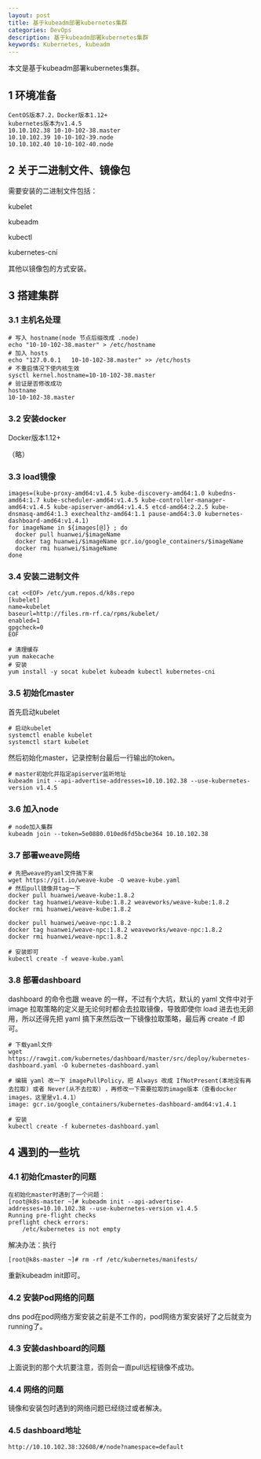 ```yaml
---
layout: post
title: 基于kubeadm部署kubernetes集群
categories: DevOps
description: 基于kubeadm部署kubernetes集群
keywords: Kubernetes, kubeadm
---
```


本文是基于kubeadm部署kubernetes集群。

## 1 环境准备

```
CentOS版本7.2，Docker版本1.12+
kubernetes版本为v1.4.5
10.10.102.38 10-10-102-38.master
10.10.102.39 10-10-102-39.node
10.10.102.40 10-10-102-40.node
```

## 2 关于二进制文件、镜像包

需要安装的二进制文件包括：

kubelet 

kubeadm 

kubectl 

kubernetes-cni

其他以镜像包的方式安装。

## 3 搭建集群

### 3.1 主机名处理

```
# 写入 hostname(node 节点后缀改成 .node)
echo "10-10-102-38.master" > /etc/hostname 
# 加入 hosts
echo "127.0.0.1   10-10-102-38.master" >> /etc/hosts
# 不重启情况下使内核生效
sysctl kernel.hostname=10-10-102-38.master
# 验证是否修改成功
hostname
10-10-102-38.master
```

### 3.2 安装docker

Docker版本1.12+

（略）

### 3.3 load镜像

```
images=(kube-proxy-amd64:v1.4.5 kube-discovery-amd64:1.0 kubedns-amd64:1.7 kube-scheduler-amd64:v1.4.5 kube-controller-manager-amd64:v1.4.5 kube-apiserver-amd64:v1.4.5 etcd-amd64:2.2.5 kube-dnsmasq-amd64:1.3 exechealthz-amd64:1.1 pause-amd64:3.0 kubernetes-dashboard-amd64:v1.4.1)
for imageName in ${images[@]} ; do
  docker pull huanwei/$imageName
  docker tag huanwei/$imageName gcr.io/google_containers/$imageName
  docker rmi huanwei/$imageName
done
```

### 3.4 安装二进制文件

```
cat <<EOF> /etc/yum.repos.d/k8s.repo
[kubelet]
name=kubelet
baseurl=http://files.rm-rf.ca/rpms/kubelet/
enabled=1
gpgcheck=0
EOF
```

```
# 清理缓存
yum makecache
# 安装
yum install -y socat kubelet kubeadm kubectl kubernetes-cni
```

### 3.5 初始化master

首先启动kubelet

```
# 启动kubelet
systemctl enable kubelet
systemctl start kubelet
```

然后初始化master，记录控制台最后一行输出的token。

```
# master初始化并指定apiserver监听地址
kubeadm init --api-advertise-addresses=10.10.102.38 --use-kubernetes-version v1.4.5
```

### 3.6 加入node

```
# node加入集群
kubeadm join --token=5e0880.010ed6fd5bcbe364 10.10.102.38
```

### 3.7 部署weave网络

```
# 先把weave的yaml文件搞下来
wget https://git.io/weave-kube -O weave-kube.yaml
# 然后pull镜像并tag一下
docker pull huanwei/weave-kube:1.8.2
docker tag huanwei/weave-kube:1.8.2 weaveworks/weave-kube:1.8.2
docker rmi huanwei/weave-kube:1.8.2

docker pull huanwei/weave-npc:1.8.2
docker tag huanwei/weave-npc:1.8.2 weaveworks/weave-npc:1.8.2
docker rmi huanwei/weave-npc:1.8.2

# 安装即可
kubectl create -f weave-kube.yaml
```

### 3.8 部署dashboard

dashboard 的命令也跟 weave 的一样，不过有个大坑，默认的 yaml 文件中对于 image 拉取策略的定义是无论何时都会去拉取镜像，导致即使你 load 进去也无卵用，所以还得先把 yaml 搞下来然后改一下镜像拉取策略，最后再 create -f 即可。

```
# 下载yaml文件
wget https://rawgit.com/kubernetes/dashboard/master/src/deploy/kubernetes-dashboard.yaml -O kubernetes-dashboard.yaml
```

```
# 编辑 yaml 改一下 imagePullPolicy，把 Always 改成 IfNotPresent(本地没有再去拉取) 或者 Never(从不去拉取) ，再修改一下需要拉取的image版本（查看docker images，这里是v1.4.1）
image: gcr.io/google_containers/kubernetes-dashboard-amd64:v1.4.1
```

```
# 安装
kubectl create -f kubernetes-dashboard.yaml
```

## 4 遇到的一些坑

### 4.1 初始化master的问题

```
在初始化master时遇到了一个问题：
[root@k8s-master ~]# kubeadm init --api-advertise-addresses=10.10.102.38 --use-kubernetes-version v1.4.5
Running pre-flight checks
preflight check errors:
	/etc/kubernetes is not empty
```

解决办法：执行

```
[root@k8s-master ~]# rm -rf /etc/kubernetes/manifests/
```

重新kubeadm init即可。

### 4.2 安装Pod网络的问题

dns pod在pod网络方案安装之前是不工作的，pod网络方案安装好了之后就变为running了。

### 4.3 安装dashboard的问题

上面说到的那个大坑要注意，否则会一直pull远程镜像不成功。

### 4.4 网络的问题

镜像和安装包时遇到的网络问题已经绕过或者解决。

### 4.5 dashboard地址

```
http://10.10.102.38:32608/#/node?namespace=default
```